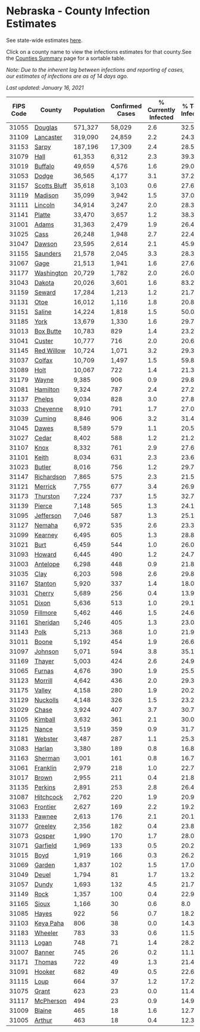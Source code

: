 # Nebraska - County Infection Estimates

See state-wide estimates [here](/infections/us-ne).

Click on a county name to view the infections estimates for that county.See the [Counties Summary](/infections/summary-counties) page for a sortable table.

*Note: Due to the inherent lag between infections and reporting of cases, our estimates of infections are as of 14 days ago.*

*Last updated: January 16, 2021*

|   FIPS Code |                       County |   Population |   Confirmed Cases |   % Currently Infected |   % Total Infected |
|-------------|------------------------------|--------------|-------------------|------------------------|--------------------|
|       31055 |           [Douglas](douglas) |      571,327 |            58,029 |                    2.6 |               32.5 |
|       31109 |       [Lancaster](lancaster) |      319,090 |            24,859 |                    2.2 |               24.3 |
|       31153 |               [Sarpy](sarpy) |      187,196 |            17,309 |                    2.4 |               28.5 |
|       31079 |                 [Hall](hall) |       61,353 |             6,312 |                    2.3 |               39.3 |
|       31019 |           [Buffalo](buffalo) |       49,659 |             4,576 |                    1.6 |               29.0 |
|       31053 |               [Dodge](dodge) |       36,565 |             4,177 |                    3.1 |               37.2 |
|       31157 | [Scotts Bluff](scotts-bluff) |       35,618 |             3,103 |                    0.6 |               27.6 |
|       31119 |           [Madison](madison) |       35,099 |             3,942 |                    1.5 |               37.0 |
|       31111 |           [Lincoln](lincoln) |       34,914 |             3,247 |                    2.0 |               28.3 |
|       31141 |             [Platte](platte) |       33,470 |             3,657 |                    1.2 |               38.3 |
|       31001 |               [Adams](adams) |       31,363 |             2,479 |                    1.9 |               26.4 |
|       31025 |                 [Cass](cass) |       26,248 |             1,948 |                    2.7 |               22.4 |
|       31047 |             [Dawson](dawson) |       23,595 |             2,614 |                    2.1 |               45.9 |
|       31155 |         [Saunders](saunders) |       21,578 |             2,045 |                    3.3 |               28.3 |
|       31067 |                 [Gage](gage) |       21,513 |             1,941 |                    1.6 |               27.6 |
|       31177 |     [Washington](washington) |       20,729 |             1,782 |                    2.0 |               26.0 |
|       31043 |             [Dakota](dakota) |       20,026 |             3,601 |                    1.6 |               83.2 |
|       31159 |             [Seward](seward) |       17,284 |             1,213 |                    1.2 |               21.7 |
|       31131 |                 [Otoe](otoe) |       16,012 |             1,116 |                    1.8 |               20.8 |
|       31151 |             [Saline](saline) |       14,224 |             1,818 |                    1.5 |               50.0 |
|       31185 |                 [York](york) |       13,679 |             1,330 |                    1.6 |               29.7 |
|       31013 |       [Box Butte](box-butte) |       10,783 |               829 |                    1.4 |               23.2 |
|       31041 |             [Custer](custer) |       10,777 |               716 |                    2.0 |               20.6 |
|       31145 |     [Red Willow](red-willow) |       10,724 |             1,071 |                    3.2 |               29.3 |
|       31037 |             [Colfax](colfax) |       10,709 |             1,497 |                    1.5 |               59.8 |
|       31089 |                 [Holt](holt) |       10,067 |               722 |                    1.4 |               21.3 |
|       31179 |               [Wayne](wayne) |        9,385 |               906 |                    0.9 |               29.8 |
|       31081 |         [Hamilton](hamilton) |        9,324 |               787 |                    2.4 |               27.2 |
|       31137 |             [Phelps](phelps) |        9,034 |               828 |                    3.0 |               27.8 |
|       31033 |         [Cheyenne](cheyenne) |        8,910 |               791 |                    1.7 |               27.0 |
|       31039 |             [Cuming](cuming) |        8,846 |               906 |                    3.2 |               31.4 |
|       31045 |               [Dawes](dawes) |        8,589 |               579 |                    1.1 |               20.5 |
|       31027 |               [Cedar](cedar) |        8,402 |               588 |                    1.2 |               21.2 |
|       31107 |                 [Knox](knox) |        8,332 |               761 |                    2.9 |               27.6 |
|       31101 |               [Keith](keith) |        8,034 |               631 |                    2.3 |               23.6 |
|       31023 |             [Butler](butler) |        8,016 |               756 |                    1.2 |               29.7 |
|       31147 |     [Richardson](richardson) |        7,865 |               575 |                    2.3 |               21.5 |
|       31121 |           [Merrick](merrick) |        7,755 |               677 |                    3.4 |               26.9 |
|       31173 |         [Thurston](thurston) |        7,224 |               737 |                    1.5 |               32.7 |
|       31139 |             [Pierce](pierce) |        7,148 |               565 |                    1.3 |               24.1 |
|       31095 |       [Jefferson](jefferson) |        7,046 |               587 |                    1.3 |               25.1 |
|       31127 |             [Nemaha](nemaha) |        6,972 |               535 |                    2.6 |               23.3 |
|       31099 |           [Kearney](kearney) |        6,495 |               605 |                    1.3 |               28.8 |
|       31021 |                 [Burt](burt) |        6,459 |               544 |                    1.0 |               26.0 |
|       31093 |             [Howard](howard) |        6,445 |               490 |                    1.2 |               24.7 |
|       31003 |         [Antelope](antelope) |        6,298 |               448 |                    0.9 |               21.8 |
|       31035 |                 [Clay](clay) |        6,203 |               598 |                    2.6 |               29.8 |
|       31167 |           [Stanton](stanton) |        5,920 |               337 |                    1.4 |               18.0 |
|       31031 |             [Cherry](cherry) |        5,689 |               256 |                    0.4 |               13.9 |
|       31051 |               [Dixon](dixon) |        5,636 |               513 |                    1.0 |               29.1 |
|       31059 |         [Fillmore](fillmore) |        5,462 |               446 |                    1.5 |               24.6 |
|       31161 |         [Sheridan](sheridan) |        5,246 |               405 |                    1.3 |               23.0 |
|       31143 |                 [Polk](polk) |        5,213 |               368 |                    1.0 |               21.9 |
|       31011 |               [Boone](boone) |        5,192 |               454 |                    1.9 |               26.6 |
|       31097 |           [Johnson](johnson) |        5,071 |               594 |                    3.8 |               35.1 |
|       31169 |             [Thayer](thayer) |        5,003 |               424 |                    2.6 |               24.9 |
|       31065 |             [Furnas](furnas) |        4,676 |               390 |                    1.9 |               25.5 |
|       31123 |           [Morrill](morrill) |        4,642 |               436 |                    2.0 |               29.3 |
|       31175 |             [Valley](valley) |        4,158 |               280 |                    1.9 |               20.2 |
|       31129 |         [Nuckolls](nuckolls) |        4,148 |               326 |                    1.5 |               23.2 |
|       31029 |               [Chase](chase) |        3,924 |               407 |                    3.7 |               30.7 |
|       31105 |           [Kimball](kimball) |        3,632 |               361 |                    2.1 |               30.0 |
|       31125 |               [Nance](nance) |        3,519 |               359 |                    0.9 |               31.7 |
|       31181 |           [Webster](webster) |        3,487 |               287 |                    1.1 |               25.3 |
|       31083 |             [Harlan](harlan) |        3,380 |               189 |                    0.8 |               16.8 |
|       31163 |           [Sherman](sherman) |        3,001 |               161 |                    0.8 |               16.7 |
|       31061 |         [Franklin](franklin) |        2,979 |               218 |                    1.0 |               22.7 |
|       31017 |               [Brown](brown) |        2,955 |               211 |                    0.4 |               21.8 |
|       31135 |           [Perkins](perkins) |        2,891 |               253 |                    2.8 |               26.4 |
|       31087 |       [Hitchcock](hitchcock) |        2,762 |               220 |                    1.9 |               20.9 |
|       31063 |         [Frontier](frontier) |        2,627 |               169 |                    2.2 |               19.2 |
|       31133 |             [Pawnee](pawnee) |        2,613 |               176 |                    2.1 |               20.1 |
|       31077 |           [Greeley](greeley) |        2,356 |               182 |                    0.4 |               23.8 |
|       31073 |             [Gosper](gosper) |        1,990 |               170 |                    1.7 |               28.0 |
|       31071 |         [Garfield](garfield) |        1,969 |               133 |                    0.5 |               20.2 |
|       31015 |                 [Boyd](boyd) |        1,919 |               166 |                    0.3 |               26.2 |
|       31069 |             [Garden](garden) |        1,837 |               102 |                    1.5 |               17.0 |
|       31049 |               [Deuel](deuel) |        1,794 |                81 |                    1.7 |               13.2 |
|       31057 |               [Dundy](dundy) |        1,693 |               132 |                    4.5 |               21.7 |
|       31149 |                 [Rock](rock) |        1,357 |               100 |                    0.4 |               22.9 |
|       31165 |               [Sioux](sioux) |        1,166 |                30 |                    0.6 |                8.0 |
|       31085 |               [Hayes](hayes) |          922 |                56 |                    0.7 |               18.2 |
|       31103 |       [Keya Paha](keya-paha) |          806 |                38 |                    0.0 |               14.3 |
|       31183 |           [Wheeler](wheeler) |          783 |                33 |                    0.6 |               11.5 |
|       31113 |               [Logan](logan) |          748 |                71 |                    1.4 |               28.2 |
|       31007 |             [Banner](banner) |          745 |                26 |                    0.2 |               11.1 |
|       31171 |             [Thomas](thomas) |          722 |                49 |                    1.3 |               21.4 |
|       31091 |             [Hooker](hooker) |          682 |                49 |                    0.5 |               22.6 |
|       31115 |                 [Loup](loup) |          664 |                37 |                    1.2 |               17.2 |
|       31075 |               [Grant](grant) |          623 |                23 |                    0.0 |               11.4 |
|       31117 |       [McPherson](mcpherson) |          494 |                23 |                    0.9 |               14.9 |
|       31009 |             [Blaine](blaine) |          465 |                18 |                    1.6 |               12.7 |
|       31005 |             [Arthur](arthur) |          463 |                18 |                    0.4 |               12.3 |